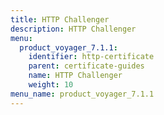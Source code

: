```yaml
---
title: HTTP Challenger
description: HTTP Challenger
menu:
  product_voyager_7.1.1:
    identifier: http-certificate
    parent: certificate-guides
    name: HTTP Challenger
    weight: 10
menu_name: product_voyager_7.1.1
---
```


